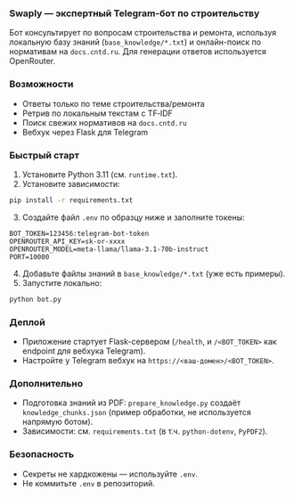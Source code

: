 ### Swaply — экспертный Telegram-бот по строительству

Бот консультирует по вопросам строительства и ремонта, используя локальную базу знаний (`base_knowledge/*.txt`) и онлайн-поиск по нормативам на `docs.cntd.ru`. Для генерации ответов используется OpenRouter.

### Возможности
- Ответы только по теме строительства/ремонта
- Ретрив по локальным текстам с TF‑IDF
- Поиск свежих нормативов на `docs.cntd.ru`
- Вебхук через Flask для Telegram

### Быстрый старт
1) Установите Python 3.11 (см. `runtime.txt`).
2) Установите зависимости:
```bash
pip install -r requirements.txt
```
3) Создайте файл `.env` по образцу ниже и заполните токены:
```env
BOT_TOKEN=123456:telegram-bot-token
OPENROUTER_API_KEY=sk-or-xxxx
OPENROUTER_MODEL=meta-llama/llama-3.1-70b-instruct
PORT=10000
```
4) Добавьте файлы знаний в `base_knowledge/*.txt` (уже есть примеры).
5) Запустите локально:
```bash
python bot.py
```

### Деплой
- Приложение стартует Flask-сервером (`/health`, и `/<BOT_TOKEN>` как endpoint для вебхука Telegram).
- Настройте у Telegram вебхук на `https://<ваш-домен>/<BOT_TOKEN>`.

### Дополнительно
- Подготовка знаний из PDF: `prepare_knowledge.py` создаёт `knowledge_chunks.json` (пример обработки, не используется напрямую ботом).
- Зависимости: см. `requirements.txt` (в т.ч. `python-dotenv`, `PyPDF2`).

### Безопасность
- Секреты не хардкожены — используйте `.env`.
- Не коммитьте `.env` в репозиторий.


